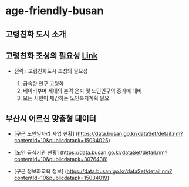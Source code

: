 # age-friendly-busan 


## 고령친화 도시 소개




## 고령친화 조성의 필요성 [Link](http://afc.bswdi.re.kr/Page.do?code=C101&menu=1)  

- 전략 : 고령친화도시 조성의 필요성
 
  1. 급속한 인구 고령화
  2. 베이비부머 세대의 본격 은퇴 및 노인인구의 증가에 대비
  3. 모든 시민이 체감하는 노인복지계획 필요 


## 부산시 어르신 맞춤형 데이터

- [구군 노인일자리 사업 현황]
(https://data.busan.go.kr/dataSet/detail.nm?contentId=10&publicdatapk=15034025)


- [노인 급식기관 현황]
(https://data.busan.go.kr/dataSet/detail.nm?contentId=10&publicdatapk=3076438)


- [구군 정보화교육 정보]
(https://data.busan.go.kr/dataSet/detail.nm?contentId=10&publicdatapk=15034019)
